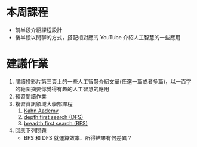 # 本周課程

* 前半段介紹課程設計
* 後半段以閒聊的方式，搭配相對應的 YouTube 介紹人工智慧的一些應用

# 建議作業

1. 閱讀投影片第三頁上的一些人工智慧介紹文章(任選一篇或者多篇)，以一百字的範圍摘要你覺得有趣的人工智慧的應用
1. 預習閱讀作業
1. 複習資訊領域大學部課程
    1. [Kahn Aademy](https://www.khanacademy.org/computer-programming/depth-first-traversals-of-binary-trees/934024358)
    1. [depth first search (DFS)](https://www.hackerearth.com/practice/algorithms/graphs/depth-first-search/tutorial/)
    1. [breadth first search (BFS)](https://www.khanacademy.org/computing/computer-science/algorithms/breadth-first-search/a/breadth-first-search-and-its-uses)
1. 回應下列問題
    * BFS 和 DFS 就運算效率、所得結果有何差異？